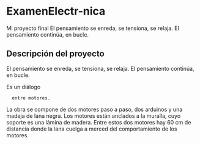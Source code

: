 # ExamenElectr-nica
Mi proyecto final 
El pensamiento se enreda, se tensiona, se relaja. El pensamiento continúa, en bucle. 

## Descripción del proyecto
El pensamiento se enreda, se tensiona, se relaja. 
El pensamiento continúa, en bucle. 

Es un diálogo
     
      entre motores. 

La obra se compone de dos motores paso a paso, dos arduinos y una madeja de lana negra. Los motores están anclados a la muralla, cuyo soporte es una lámina de madera. Entre estos dos motores hay 60 cm de distancia donde la lana cuelga a merced del comportamiento de los motores. 



